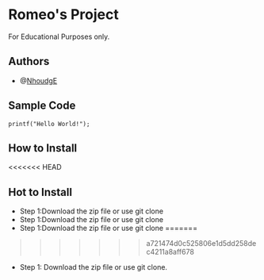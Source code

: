 # Romeo's Project 
For Educational Purposes only.
## Authors
+ @[NhoudgE](https://github.com/NhoudgE/ipt101_romeo.git)
## Sample Code
`printf("Hello World!");`
## How to Install
<<<<<<< HEAD
## Hot to Install
+ Step 1:Download the zip file or use git clone
+ Step 1:Download the zip file or use git clone
+ Step 1:Download the zip file or use git clone
=======
>>>>>>> a721474d0c525806e1d5dd258dec4211a8aff678
+ Step 1: Download the zip file or use git clone.
